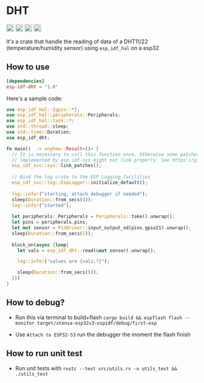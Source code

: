 # DHT
<!-- [![Continuous Integration](https://github.com/ClemPera/dht/actions/workflows/rust_ci.yml/badge.svg)](https://github.com/ClemPera/dht/actions/workflows/rust_ci.yml) -->
[<img alt="github" src="https://img.shields.io/badge/github-dtolnay/esp-idf-dht-8da0cb?style=for-the-badge&labelColor=555555&logo=github" height="20">](https://github.com/ClemPera/esp-idf-dht)
[<img alt="crates.io" src="https://img.shields.io/crates/v/esp-idf-dht.svg?style=for-the-badge&color=fc8d62&logo=rust" height="20">](https://crates.io/crates/esp-idf-dht)
[<img alt="docs.rs" src="https://img.shields.io/badge/docs.rs-esp-idf-dht-66c2a5?style=for-the-badge&labelColor=555555&logo=docs.rs" height="20">](https://docs.rs/esp-idf-dht)
[<img alt="build status" src="https://img.shields.io/github/actions/workflow/status/ClemPera/esp-idf-dht/rust_ci.yml?branch=main&style=for-the-badge" height="20">](https://github.com/ClemPera/esp-idf-dht/actions?query=branch%main)

It's a crate that handle the reading of data of a DHT11/22 (temperature/humidity sensor) using `esp_idf_hal` on a esp32

## How to use

```toml
[dependencies]
esp-idf-dht = "1.0"
```

Here's a sample code:

```rust
use esp_idf_hal::{gpio::*};
use esp_idf_hal::peripherals::Peripherals;
use esp_idf_hal::task::*;
use std::thread::sleep;
use std::time::Duration;
use esp_idf_dht;

fn main()  -> anyhow::Result<()> {
  // It is necessary to call this function once. Otherwise some patches to the runtime
  // implemented by esp-idf-sys might not link properly. See https://github.com/esp-rs/esp-idf-template/issues/71
  esp_idf_svc::sys::link_patches();
  
  // Bind the log crate to the ESP Logging facilities
  esp_idf_svc::log::EspLogger::initialize_default();
  
  log::info!("starting, attach debugger if needed");
  sleep(Duration::from_secs(4));
  log::info!("started");
  
  let peripherals: Peripherals = Peripherals::take().unwrap();
  let pins = peripherals.pins;
  let mut sensor = PinDriver::input_output_od(pins.gpio21).unwrap();
  sleep(Duration::from_secs(1));
  
  block_on(async {loop{
    let vals = esp_idf_dht::read(&mut sensor).unwrap();

    log::info!("values are {vals:?}");

    sleep(Duration::from_secs(5));
  }})
}
```

## How to debug?
- Run this via terminal to build+flash `cargo build && espflash flash --monitor target/xtensa-esp32s3-espidf/debug/first-esp`

- Use `Attach to ESP32-S3` run the debugger the moment the flash finish

## How to run unit test
- Run unit tests with `rustc --test src/utils.rs -o utils_test && ./utils_test`